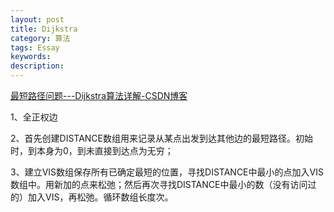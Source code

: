```yaml
---
layout: post
title: Dijkstra
category: 算法
tags: Essay
keywords: 
description: 
---
```


[最短路径问题---Dijkstra算法详解-CSDN博客](https://blog.csdn.net/qq_35644234/article/details/60870719)

1、全正权边

2、首先创建DISTANCE数组用来记录从某点出发到达其他边的最短路径。初始时，到本身为0，到未直接到达点为无穷；

3、建立VIS数组保存所有已确定最短的位置，寻找DISTANCE中最小的点加入VIS数组中。用新加的点来松弛；然后再次寻找DISTANCE中最小的数（没有访问过的）加入VIS，再松弛。循环数组长度次。
